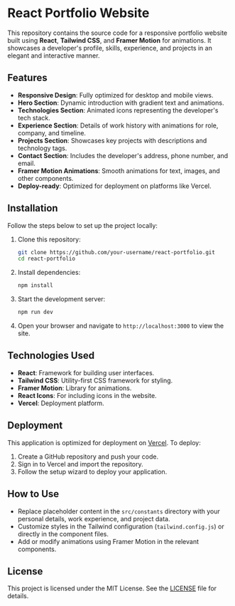 # React Portfolio Website

This repository contains the source code for a responsive portfolio website built using **React**, **Tailwind CSS**, and **Framer Motion** for animations. It showcases a developer's profile, skills, experience, and projects in an elegant and interactive manner.

## Features

- **Responsive Design**: Fully optimized for desktop and mobile views.
- **Hero Section**: Dynamic introduction with gradient text and animations.
- **Technologies Section**: Animated icons representing the developer's tech stack.
- **Experience Section**: Details of work history with animations for role, company, and timeline.
- **Projects Section**: Showcases key projects with descriptions and technology tags.
- **Contact Section**: Includes the developer's address, phone number, and email.
- **Framer Motion Animations**: Smooth animations for text, images, and other components.
- **Deploy-ready**: Optimized for deployment on platforms like Vercel.

## Installation

Follow the steps below to set up the project locally:

1. Clone this repository:
   ```bash
   git clone https://github.com/your-username/react-portfolio.git
   cd react-portfolio
   ```

2. Install dependencies:
   ```bash
   npm install
   ```

3. Start the development server:
   ```bash
   npm run dev
   ```

4. Open your browser and navigate to `http://localhost:3000` to view the site.

## Technologies Used

- **React**: Framework for building user interfaces.
- **Tailwind CSS**: Utility-first CSS framework for styling.
- **Framer Motion**: Library for animations.
- **React Icons**: For including icons in the website.
- **Vercel**: Deployment platform.

## Deployment

This application is optimized for deployment on [Vercel](https://vercel.com/). To deploy:

1. Create a GitHub repository and push your code.
2. Sign in to Vercel and import the repository.
3. Follow the setup wizard to deploy your application.

## How to Use

- Replace placeholder content in the `src/constants` directory with your personal details, work experience, and project data.
- Customize styles in the Tailwind configuration (`tailwind.config.js`) or directly in the component files.
- Add or modify animations using Framer Motion in the relevant components.


## License

This project is licensed under the MIT License. See the [LICENSE](LICENSE) file for details.

